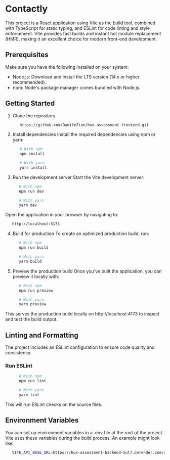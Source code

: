 # Contactly

This project is a React application using Vite as the build tool, combined with TypeScript for static typing, and ESLint for code linting and style enforcement. Vite provides fast builds and instant hot module replacement (HMR), making it an excellent choice for modern front-end development.

## Prerequisites

Make sure you have the following installed on your system:

-  Node.js: Download and install the LTS version (14.x or higher recommended).
-  npm: Node's package manager comes bundled with Node.js.

## Getting Started

1. Clone the repository

   ```bash
      https://github.com/DamifeZion/hux-assessment-frontend.git
   ```

2. Install dependencies
   Install the required dependencies using npm or yarn:

   ```bash
      # With npm
      npm install

      # With yarn
      yarn install
   ```

3. Run the development server
   Start the Vite development server:

```bash
      # With npm
      npm run dev

      # With yarn
      yarn dev

```

Open the application in your browser by navigating to:

```bash
   http://localhost:5173
```

4. Build for production
   To create an optimized production build, run:

```bash
      # With npm
      npm run build

      # With yarn
      yarn build

```

5. Preview the production build
   Once you've built the application, you can preview it locally with:

```bash
      # With npm
      npm run preview

      # With yarn
      yarn preview

```

This serves the production build locally on http://localhost:4173 to inspect and test the build output.

## Linting and Formatting

The project includes an ESLint configuration to ensure code quality and consistency.

### Run ESLint

```bash
      # With npm
      npm run lint

      # With yarn
      yarn lint
```

This will run ESLint checks on the source files.

## Environment Variables

You can set up environment variables in a .env file at the root of the project. Vite uses these variables during the build process. An example might look like:

```bash
   VITE_API_BASE_URL=https://hux-assessment-backend-5ul7.onrender.com/api/v1
```
